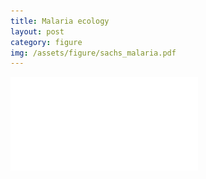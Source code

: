 ```yaml
---
title: Malaria ecology
layout: post
category: figure
img: /assets/figure/sachs_malaria.pdf
---
```


![Malaria ecology](/assets/figure/sachs_malaria.pdf)
